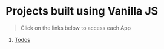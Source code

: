 # Projects built using Vanilla JS

> Click on the links below to access each App

1. [Todos](https://dehanz13.github.io/vanilla-js-projects//todos)
